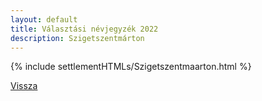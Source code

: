 ```yaml
---
layout: default
title: Választási névjegyzék 2022
description: Szigetszentmárton
---
```


{% include settlementHTMLs/Szigetszentmaarton.html %}

[Vissza](./)